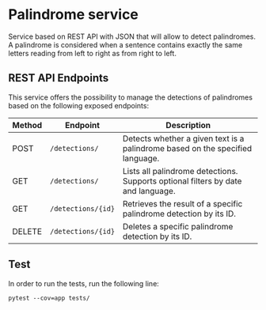 # Palindrome service
Service based on REST API with JSON that will allow to detect palindromes. A palindrome is considered when a sentence
contains exactly the same letters reading from left to right as from right to left. 

## REST API Endpoints

This service offers the possibility to manage the detections of palindromes based on the following exposed endpoints:

| Method | Endpoint               | Description                                                                 |
|--------|------------------------|-----------------------------------------------------------------------------|
| POST   | `/detections/`         | Detects whether a given text is a palindrome based on the specified language. |
| GET    | `/detections/`         | Lists all palindrome detections. Supports optional filters by date and language. |
| GET    | `/detections/{id}`     | Retrieves the result of a specific palindrome detection by its ID.         |
| DELETE | `/detections/{id}`     | Deletes a specific palindrome detection by its ID.                         |

## Test
In order to run the tests, run the following line:

`pytest --cov=app tests/`
